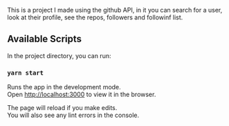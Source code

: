This is a project I made using the github API, in it you can search for a user, look at their profile, see the repos, followers and followinf list.
## Available Scripts

In the project directory, you can run:

### `yarn start`

Runs the app in the development mode.\
Open [http://localhost:3000](http://localhost:3000) to view it in the browser.

The page will reload if you make edits.\
You will also see any lint errors in the console.